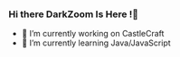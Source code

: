### Hi there DarkZoom Is Here !👋

- 🏰 I’m currently working on CastleCraft
- 🌱 I’m currently learning Java/JavaScript

